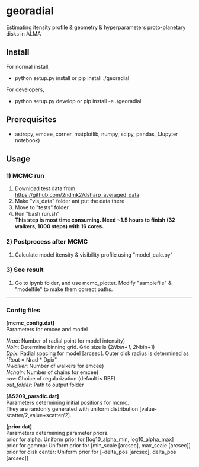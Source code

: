 # georadial
Estimating itensity profile & geometry & hyperparameters proto-planetary disks in ALMA 

## Install 
For normal install, 
* python setup.py install or pip install ./georadial

For developers, 
* python setup.py develop or pip install -e ./georadial
    
## Prerequisites
- astropy, emcee, corner, matplotlib, numpy, scipy, pandas, (Jupyter notebook)

## Usage

### 1) MCMC run
1. Download test data from https://github.com/2ndmk2/dsharp_averaged_data
2. Make "vis_data" folder ant put the data there
3. Move to "tests" folder
4. Run "bash run.sh"  
   **This step is most time consuming. Need ~1.5 hours to finish (32 walkers, 1000 steps) with 16 cores.**

### 2) Postprocess after MCMC
1. Calculate model itensity & visibility profile using "model_calc.py"

### 3) See result
1. Go to ipynb folder, and use mcmc_plotter.
   Modify "samplefile" & "modelfile" to make them correct paths.

------

### Config files
**[mcmc_config.dat]**  
Parameters for emcee and model  

*Nrad*: Number of radial point for model intensity)  
*Nbin*: Determine binning grid. Grid size is (2*Nbin+1, 2*Nbin+1)  
*Dpix*: Radial spacing for model [arcsec]. Outer disk radius is determined as "Rout = Nrad * Dpix"  
*Nwalker*: Number of walkers for emcee)  
*Nchain*: Number of chains for emcee)  
*cov*: Choice of regularization (default is RBF)  
*out_folder*: Path to output folder  

**[AS209_paradic.dat]**  
Parameters determining initial positions for mcmc.  
They are randonly generated with uniform distribution [value-scatter/2,value+scatter/2].  

**[prior.dat]**  
Parameters determining parameter priors.  
prior for alpha: Uniform prior for [log10_alpha_min, log10_alpha_max]  
prior for gamma: Uniform prior for [min_scale [arcsec], max_scale  [arcsec]]  
prior for disk center: Uniform prior for [-delta_pos [arcsec], delta_pos  [arcsec]]  
